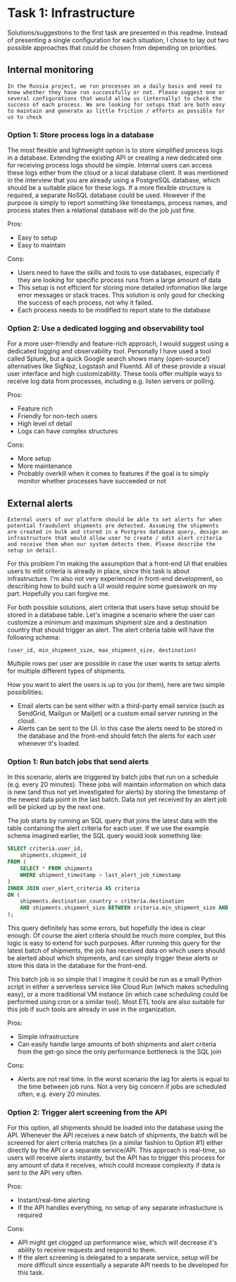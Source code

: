 # Task 1: Infrastructure

Solutions/suggestions to the first task are presented in this readme. Instead of presenting a single configuration for each situation, I chose to lay out two possible approaches that could be chosen from depending on priorities.

## Internal monitoring

```In the Russia project, we run processes on a daily basis and need to know whether they have run successfully or not. Please suggest one or several configurations that would allow us (internally) to check the success of each process. We are looking for setups that are both easy to maintain and generate as little friction / efforts as possible for us to check```

### Option 1: Store process logs in a database

The most flexible and lightweight option is to store simplified process logs in a database. Extending the existing API or creating a new dedicated one for receiving process logs should be simple. Internal users can access these logs either from the cloud or a local database client. It was mentioned in the interview that you are already using a PostgreSQL database, which should be a suitable place for these logs. If a more flexible structure is required, a separate NoSQL database could be used. However if the purpose is simply to report something like timestamps, process names, and process states then a relational database will do the job just fine.

Pros:
- Easy to setup
- Easy to maintain

Cons:
- Users need to have the skills and tools to use databases, especially if they are looking for specific process runs from a large amount of data
- This setup is not efficient for storing more detailed information like large error messages or stack traces. This solution is only good for checking the success of each process, not why it failed.
- Each process needs to be modified to report state to the database

### Option 2: Use a dedicated logging and observability tool

For a more user-friendly and feature-rich approach, I would suggest using a dedicated logging and observability tool. Personally I have used a tool called Splunk, but a quick Google search shows many (open-source!) alternatives like SigNoz, Logstash and Fluentd. All of these provide a visual user interface and high customizability. These tools offer multiple ways to receive log data from processes, including e.g. listen servers or polling.

Pros:
- Feature rich
- Friendly for non-tech users
- High level of detail
- Logs can have complex structures

Cons:
- More setup
- More maintenance
- Probably overkill when it comes to features if the goal is to simply monitor whether processes have succeeded or not

## External alerts

```External users of our platform should be able to set alerts for when potential fraudulent shipments are detected. Assuming the shipments are created in bulk and stored in a Postgres database query, design an infrastructure that would allow user to create / edit alert criteria and receive them when our system detects them. Please describe the setup in detail.```

For this problem I'm making the assumption that a front-end UI that enables users to edit criteria is already in place, since this task is about infrastructure. I'm also not very experienced in front-end development, so describing how to build such a UI would require some guesswork on my part. Hopefully you can forgive me.

For both possible solutions, alert criteria that users have setup should be stored in a database table. Let's imagine a scenario where the user can customize a minimum and maximum shipment size and a destination country that should trigger an alert. The alert criteria table will have the following schema:

```(user_id, min_shipment_size, max_shipment_size, destination)```

Multiple rows per user are possible in case the user wants to setup alerts for multiple different types of shipments.

How you want to alert the users is up to you (or them), here are two simple possibilities:

- Email alerts can be sent either with a third-party email service (such as SendGrid, Mailgun or Mailjet) or a custom email server running in the cloud.
- Alerts can be sent to the UI. In this case the alerts need to be stored in the database and the front-end should fetch the alerts for each user whenever it's loaded.

### Option 1: Run batch jobs that send alerts

In this scenario, alerts are triggered by batch jobs that run on a schedule (e.g. every 20 minutes). These jobs will maintain information on which data is new (and thus not yet investigated for alerts) by storing the timestamp of the newest data point in the last batch. Data not yet received by an alert job will be picked up by the next one.

The job starts by running an SQL query that joins the latest data with the table containing the alert criteria for each user. If we use the example schema imagined earlier, the SQL query would look something like:

```sql
SELECT criteria.user_id,
    shipments.shipment_id
FROM (
    SELECT * FROM shipments
    WHERE shipment_timestamp > last_alert_job_timestamp
)
INNER JOIN user_alert_criteria AS criteria
ON (
    shipments.destination_country = criteria.destination
    AND shipments.shipment_size BETWEEN criteria.min_shipment_size AND criteria.max_shipment_size
);
```

This query definitely has some errors, but hopefully the idea is clear enough. Of course the alert criteria should be much more complex, but this logic is easy to extend for such purposes. After running this query for the latest batch of shipments, the job has received data on which users should be alerted about which shipments, and can simply trigger these alerts or store this data in the database for the front-end.

This batch job is so simple that I imagine it could be run as a small Python script in either a serverless service like Cloud Run (which makes scheduling easy), or a more traditional VM instance (in which case scheduling could be performed using cron or a similar tool). Most ETL tools are also suitable for this job if such tools are already in use in the organization.

Pros:
- Simple infrastructure
- Can easily handle large amounts of both shipments and alert criteria from the get-go since the only performance bottleneck is the SQL join

Cons:
- Alerts are not real time. In the worst scenario the lag for alerts is equal to the time between job runs. Not a very big concern if jobs are scheduled often, e.g. every 20 minutes.

### Option 2: Trigger alert screening from the API

For this option, all shipments should be loaded into the database using the API. Whenever the API receives a new batch of shipments, the batch will be screened for alert criteria matches (in a similar fashion to Option #1) either directly by the API or a separate service/API. This approach is real-time, so users will receive alerts instantly, but the API has to trigger this process for any amount of data it receives, which could increase complexity if data is sent to the API very often.

Pros:
- Instant/real-time alerting
- If the API handles everything, no setup of any separate infrastucture is required

Cons:
- API might get clogged up performance wise, which will decrease it's ability to receive requests and respond to them.
- If the alert screening is delegated to a separate service, setup will be more difficult since essentially a separate API needs to be developed for this task.
